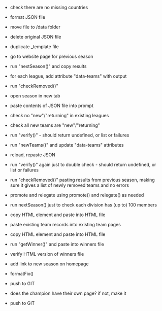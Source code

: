 - check there are no missing countries
- format JSON file
- move file to /data folder
- delete original JSON file
- duplicate _template file
- go to website page for previous season
- run "nextSeason()" and copy results
- for each league, add attribute "data-teams" with output
- run "checkRemoved()"
- open season in new tab
- paste contents of JSON file into prompt
- check no "new"/"returning" in existing leagues
- check all new teams are "new"/"returning"
- run "verify()" - should return undefined, or list or failures
- run "newTeams()" and update "data-teams" attributes
- reload, repaste JSON
- run "verify()" again just to double check - should return undefined, or list or failures
- run "checkRemoved()" pasting results from previous season, making sure it gives a list of newly removed teams and no errors
- promote and relegate using promote() and relegate() as needed
- run nextSeason() just to check each division has (up to) 100 members
- copy HTML element and paste into HTML file
- paste existing team records into existing team pages
- copy HTML element and paste into HTML file
- run "getWinner()" and paste into winners file
- verify HTML version of winners file
- add link to new season on homepage
- formatFix()
- push to GIT

- does the champion have their own page? if not, make it
- push to GIT